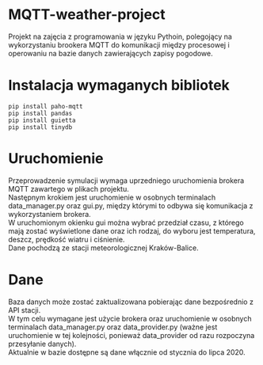# MQTT-weather-project
Projekt na zajęcia z programowania w języku Pythoin, polegojący na wykorzystaniu brookera MQTT do komunikacji między procesowej i operowaniu na bazie danych zawierających zapisy pogodowe.

# Instalacja wymaganych bibliotek
```shell script
pip install paho-mqtt 
pip install pandas 
pip install guietta 
pip install tinydb
```

# Uruchomienie
Przeprowadzenie symulacji wymaga uprzedniego uruchomienia brokera MQTT zawartego w plikach projektu. \
Następnym krokiem jest uruchomienie w osobnych terminalach data_manager.py oraz gui.py, między którymi to odbywa się komunikacja z wykorzystaniem brokera. \
W uruchomionym okienku gui można wybrać przedział czasu, z którego mają zostać wyświetlone dane oraz ich rodzaj, do wyboru jest temperatura, deszcz, prędkość wiatru i ciśnienie. \
Dane pochodzą ze stacji meteorologicznej Kraków-Balice. 

# Dane
Baza danych może zostać zaktualizowana pobierając dane bezpośrednio z API stacji. \
W tym celu wymagane jest użycie brokera oraz uruchomienie w osobnych terminalach data_manager.py oraz data_provider.py (ważne jest uruchomienie w tej kolejności, ponieważ data_provider od razu rozpoczyna przesyłanie danych). \
Aktualnie w bazie dostępne są dane włącznie od stycznia do lipca 2020.

